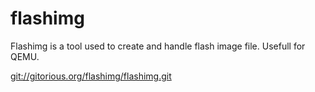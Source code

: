 flashimg
========

Flashimg is a tool used to create and handle flash image file. Usefull for QEMU.

[git://gitorious.org/flashimg/flashimg.git](git://gitorious.org/flashimg/flashimg.git)
